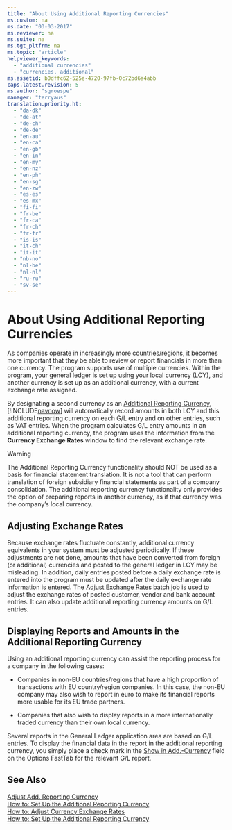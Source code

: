 ```yaml
---
title: "About Using Additional Reporting Currencies"
ms.custom: na
ms.date: "03-03-2017"
ms.reviewer: na
ms.suite: na
ms.tgt_pltfrm: na
ms.topic: "article"
helpviewer_keywords: 
  - "additional currencies"
  - "currencies, additional"
ms.assetid: b0dffc62-525e-4720-97fb-0c72bd6a4abb
caps.latest.revision: 5
ms.author: "sgroespe"
manager: "terryaus"
translation.priority.ht: 
  - "da-dk"
  - "de-at"
  - "de-ch"
  - "de-de"
  - "en-au"
  - "en-ca"
  - "en-gb"
  - "en-in"
  - "en-my"
  - "en-nz"
  - "en-ph"
  - "en-sg"
  - "en-zw"
  - "es-es"
  - "es-mx"
  - "fi-fi"
  - "fr-be"
  - "fr-ca"
  - "fr-ch"
  - "fr-fr"
  - "is-is"
  - "it-ch"
  - "it-it"
  - "nb-no"
  - "nl-be"
  - "nl-nl"
  - "ru-ru"
  - "sv-se"
---
```

# About Using Additional Reporting Currencies
As companies operate in increasingly more countries\/regions, it becomes more important that they be able to review or report financials in more than one currency. The program supports use of multiple currencies. Within the program, your general ledger is set up using your local currency \(LCY\), and another currency is set up as an additional currency, with a current exchange rate assigned.  
  
 By designating a second currency as an [Additional Reporting Currency](assetId:///5264620d-b6cc-4d8a-b36a-b6e4a5714b36), [!INCLUDE[navnow](../ApplicationDesign/includes/navnow_md.md)] will automatically record amounts in both LCY and this additional reporting currency on each G\/L entry and on other entries, such as VAT entries. When the program calculates G\/L entry amounts in an additional reporting currency, the program uses the information from the **Currency Exchange Rates** window to find the relevant exchange rate.  
  
> [!WARNING]  
>  The Additional Reporting Currency functionality should NOT be used as a basis for financial statement translation. It is not a tool that can perform translation of foreign subsidiary financial statements as part of a company consolidation. The additional reporting currency functionality only provides the option of preparing reports in another currency, as if that currency was the company’s local currency.  
  
## Adjusting Exchange Rates  
 Because exchange rates fluctuate constantly, additional currency equivalents in your system must be adjusted periodically. If these adjustments are not done, amounts that have been converted from foreign \(or additional\) currencies and posted to the general ledger in LCY may be misleading. In addition, daily entries posted before a daily exchange rate is entered into the program must be updated after the daily exchange rate information is entered. The [Adjust Exchange Rates](../Topic/\($%20B_595%20Adjust%20Exchange%20Rates%20$\).md) batch job is used to adjust the exchange rates of posted customer, vendor and bank account entries. It can also update additional reporting currency amounts on G\/L entries.  
  
## Displaying Reports and Amounts in the Additional Reporting Currency  
 Using an additional reporting currency can assist the reporting process for a company in the following cases:  
  
-   Companies in non\-EU countries\/regions that have a high proportion of transactions with EU country\/region companies. In this case, the non\-EU company may also wish to report in euro to make its financial reports more usable for its EU trade partners.  
  
-   Companies that also wish to display reports in a more internationally traded currency than their own local currency.  
  
 Several reports in the General Ledger application area are based on G\/L entries. To display the financial data in the report in the additional reporting currency, you simply place a check mark in the [Show in Add.\-Currency](assetId:///0603741d-70e7-40e6-bfe2-b6e68101c77b) field on the Options FastTab for the relevant G\/L report.  
  
## See Also  
 [Adjust Add. Reporting Currency](../Topic/\($%20B_86%20Adjust%20Add.%20Reporting%20Currency%20$\).md)   
 [How to: Set Up the Additional Reporting Currency](../Finance/how-to-set-up-the-additional-reporting-currency.md)   
 [How to: Adjust Currency Exchange Rates](../Finance/how-to-adjust-currency-exchange-rates.md)   
 [How to: Set Up the Additional Reporting Currency](../Finance/how-to-set-up-the-additional-reporting-currency.md)